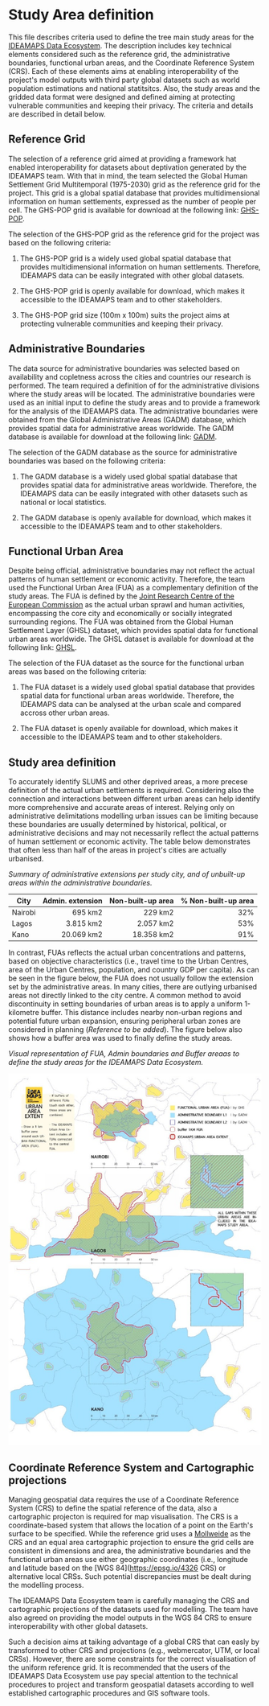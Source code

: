 # Study Area definition

This file describes criteria used to define the tree main study areas for the [IDEAMAPS Data Ecosystem](https://www.ideamapsdataecosystem.org). The description includes key technical elements considered such as the reference grid, the administrative boundaries, functional urban areas, and the Coordinate Reference System (CRS). Each of these elements aims at enabling interoperability of the project's model outputs with third party global datasets such as world population estimations and national statitsitcs. Also, the study areas and the gridded data format were designed and defined aiming at protecting vulnerable communities and keeping their privacy. The criteria and details are described in detail below.

## Reference Grid

The selection of a reference grid aimed at providing a framework hat enabled interoperability for datasets about deptivation generated by the IDEAMAPS team. With that in mind, the team selected the Global Human Settlement Grid Multitemporal (1975-2030) grid as the reference grid for the project. This grid is a global spatial database that provides multidimensional information on human settlements, expressed as the number of people per cell. The GHS-POP grid is available for download at the following link: [GHS-POP](https://data.jrc.ec.europa.eu/dataset/2ff68a52-5b5b-4a22-8f40-c41da8332cfe).

The selection of the GHS-POP grid as the reference grid for the project was based on the following criteria:

1. The GHS-POP grid is a widely used global spatial database that provides multidimensional information on human settlements. Therefore, IDEAMAPS data can be easily integrated with other global datasets.

2. The GHS-POP grid is openly available for download, which makes it accessible to the IDEAMAPS team and to other stakeholders.

3. The GHS-POP grid size (100m x 100m) suits the project aims at protecting vulnerable communities and keeping their privacy.



## Administrative Boundaries

The data source for administrative boundaries was selected based on availability and copletness across the cities and countries our research is performed. The team required a definition of for the administrative divisions where the study areas will be located. The administrative boundaries were used as an initial input to define the study areas and to provide a framework for the analysis of the IDEAMAPS data. The administrative boundaries were obtained from the Global Administrative Areas (GADM) database, which provides spatial data for administrative areas worldwide. The GADM database is available for download at the following link: [GADM](https://gadm.org/).

The selection of the GADM database as the source for administrative boundaries was based on the following criteria:

1. The GADM database is a widely used global spatial database that provides spatial data for administrative areas worldwide. Therefore, the IDEAMAPS data can be easily integrated with other datasets such as national or local statistics.

2. The GADM database is openly available for download, which makes it accessible to the IDEAMAPS team and to other stakeholders.

## Functional Urban Area 

Despite being official, administrative boundaries may not reflect the actual patterns of human settlement or economic activity. Therefore, the team used the Functional Urban Area (FUA) as a complementary definition of the study areas. The FUA is defined by the [Joint Research Centre of the European Commission](https://commission.europa.eu/about/departments-and-executive-agencies/joint-research-centre_en) as the actual urban sprawl and human activities, encompassing the core city and economically or socially integrated surrounding regions. The FUA was obtained from the Global Human Settlement Layer (GHSL) dataset, which provides spatial data for functional urban areas worldwide. The GHSL dataset is available for download at the following link: [GHSL](https://ghsl.jrc.ec.europa.eu/).

The selection of the FUA dataset as the source for the functional urban areas was based on the following criteria:

1. The FUA dataset is a widely used global spatial database that provides spatial data for functional urban areas worldwide. Therefore, the IDEAMAPS data can be analysed at the urban scale and compared accross other urban areas.

2. The FUA dataset is openly available for download, which makes it accessible to the IDEAMAPS team and to other stakeholders.

## Study area definition

To accurately identify SLUMS and other deprived areas, a more precese definition of the actual urban settlements is required. Considering also the connection and interactions between different urban areas can help identify more comprehensive and accurate areas of interest. Relying only on administrative delimitations modelling urban issues can be limiting because these boundaries are usually determined by historical, political, or administrative decisions and may not necessarily reflect the actual patterns of human settlement or economic activity. The table below demonstrates that often less than half of the areas in project's cities are actually urbanised. 

*Summary of administrative extensions per study city, and of unbuilt-up areas within the administrative boundaries.*

| City | Admin. extension | Non-built-up area | % Non-built-up area|
| --- | ---: | ---: | ---: |
| Nairobi | 695 km2 | 229 km2 | 32% |
| Lagos | 3.815 km2 | 2.057 km2 | 53% |
| Kano | 20.069 km2 | 18.358 km2 | 91% |


In contrast, FUAs reflects the actual urban concentrations and patterns, based on objective characteristics (i.e., travel time to the Urban Centres, area of the Urban Centres, population, and country GDP per capita). As can be seen in the figure below, the FUA does not usually follow the extension set by the administrative areas. In many cities, there are outlying urbanised areas not directly linked to the city centre. A common method to avoid discontinuity in setting boundaries of urban areas is to apply a uniform 1-kilometre buffer. This distance includes nearby non-urban regions and potential future urban expansion, ensuring peripheral urban zones are considered in planning (*Reference to be added*). The figure below also shows how a buffer area was used to finally define the study areas.

*Visual representation of FUA, Admin boundaries and Buffer areaas to define the study areas for the IDEAMAPS Data Ecosystem.*

![i](/Docs/images/studyarea.jpg)

## Coordinate Reference System and Cartographic projections

Managing geospatial data requires the use of a Coordinate Reference System (CRS) to define the spatial reference of the data, also a cartographic projecton is required for map visualisation. The CRS is a coordinate-based system that allows the location of a point on the Earth's surface to be specified. While the reference grid uses a [Mollweide](https://epsg.io/54009) as the CRS and an equal area cartographic projection to ensure the grid cells are consistent in dimensions and area, the administrative boundaries and the functional urban areas use either geographic coordinates (i.e., longitude and latitude based on the [WGS 84](https://epsg.io/4326 CRS) or alternative local CRSs. Such potential discrepancies must be dealt during the modelling process. 

The IDEAMAPS Data Ecosystem team is carefully managing the CRS and cartographic projections of the datasets used for modelling. The team have also agreed on providing the model outputs in the WGS 84 CRS to ensure interoperability with other global datasets.

Such a decision aims at taiking advantage of a global CRS that can easly by transformed to other CRS and projections (e.g., webmercator, UTM, or local CRSs). However, there are some constraints for the correct visualisation of the uniform reference grid. It is recommended that the users of the IDEAMAPS Data Ecosystem use pay special attention to the technical procedures to project and transform geospatial datasets according to well established cartographic procedures and GIS software tools.

